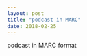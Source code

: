 ```yaml
---
layout: post
title: "podcast in MARC"
date: 2018-02-25
---
```


<div class="show"> podcast in MARC format</div>
